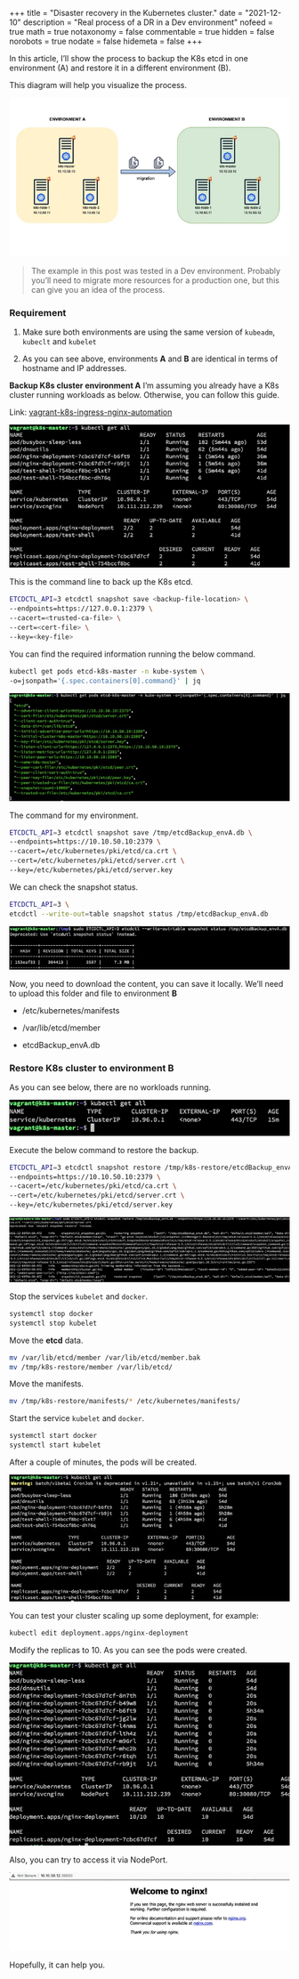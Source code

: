 +++
title = "Disaster recovery in the Kubernetes cluster."
date = "2021-12-10"
description = "Real process of a DR in a Dev environment"
nofeed = true
math = true
notaxonomy = false
commentable = true
hidden = false
norobots = true
nodate = false
hidemeta = false
+++

In this article, I’ll show the process to backup the K8s etcd in one environment (A) and restore it in a different environment (B).

This diagram will help you visualize the process.

![Image alt](images/diagram.png)

> The example in this post was tested in a Dev environment. Probably you’ll need to migrate more resources for a production one, but this can give you an idea of the process.

### Requirement
1. Make sure both environments are using the same version of `kubeadm`, `kubeclt` and `kubelet`

2. As you can see above, environments **A** and **B** are identical in terms of hostname and IP addresses.

**Backup K8s cluster environment A**
I’m assuming you already have a K8s cluster running workloads as below. Otherwise, you can follow this guide.

Link: [vagrant-k8s-ingress-nginx-automation](https://github.com/lessandro-ugulino/vagrant-k8s-ingress-nginx-automation?source=post_page-----31b5c24248e--------------------------------)

![Image alt](images/get_all.png)

This is the command line to back up the K8s etcd.

``` bash
ETCDCTL_API=3 etcdctl snapshot save <backup-file-location> \
--endpoints=https://127.0.0.1:2379 \
--cacert=<trusted-ca-file> \
--cert=<cert-file> \
--key=<key-file>
```

You can find the required information running the below command.

```bash
kubectl get pods etcd-k8s-master -n kube-system \
-o=jsonpath='{.spec.containers[0].command}' | jq
```

![Image alt](images/get_pods.png)

The command for my environment.

```bash
ETCDCTL_API=3 etcdctl snapshot save /tmp/etcdBackup_envA.db \
--endpoints=https://10.10.50.10:2379 \
--cacert=/etc/kubernetes/pki/etcd/ca.crt \
--cert=/etc/kubernetes/pki/etcd/server.crt \
--key=/etc/kubernetes/pki/etcd/server.key
```

We can check the snapshot status.

```bash
ETCDCTL_API=3 \
etcdctl --write-out=table snapshot status /tmp/etcdBackup_envA.db
```

![Image alt](images/check_status.png)

Now, you need to download the content, you can save it locally. We’ll need to upload this folder and file to environment **B**

* /etc/kubernetes/manifests

* /var/lib/etcd/member

* etcdBackup_envA.db

### Restore K8s cluster to environment B

As you can see below, there are no workloads running.

![Image alt](images/get_all2.png)

Execute the below command to restore the backup.

```bash
ETCDCTL_API=3 etcdctl snapshot restore /tmp/k8s-restore/etcdBackup_envA.db \
--endpoints=https://10.10.50.10:2379 \
--cacert=/etc/kubernetes/pki/etcd/ca.crt \
--cert=/etc/kubernetes/pki/etcd/server.crt \
--key=/etc/kubernetes/pki/etcd/server.key
```

![Image alt](images/restore.png)

Stop the services `kubelet` and `docker`.

```bash
systemctl stop docker
systemctl stop kubelet
```

Move the **etcd** data.

```bash
mv /var/lib/etcd/member /var/lib/etcd/member.bak
mv /tmp/k8s-restore/member /var/lib/etcd/
```

Move the manifests.

```bash
mv /tmp/k8s-restore/manifests/* /etc/kubernetes/manifests/
```

Start the service `kubelet` and `docker`.

```bash
systemctl start docker
systemctl start kubelet
```

After a couple of minutes, the pods will be created.

![Image alt](images/get_all3.png)

You can test your cluster scaling up some deployment, for example:

```bash
kubectl edit deployment.apps/nginx-deployment
```

Modify the replicas to 10. As you can see the pods were created.

![Image alt](images/get_all4.png)

Also, you can try to access it via NodePort.

![Image alt](images/web.png)

Hopefully, it can help you.